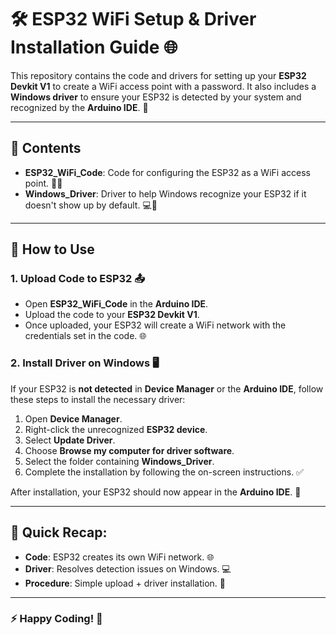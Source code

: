 # 🛠️ ESP32 WiFi Setup & Driver Installation Guide 🌐

This repository contains the code and drivers for setting up your **ESP32 Devkit V1** to create a WiFi access point with a password. It also includes a **Windows driver** to ensure your ESP32 is detected by your system and recognized by the **Arduino IDE**. 📡

---

## 📂 Contents

- **ESP32_WiFi_Code**: Code for configuring the ESP32 as a WiFi access point. 🔑📶
- **Windows_Driver**: Driver to help Windows recognize your ESP32 if it doesn't show up by default. 💻🔧

---

## 🚀 How to Use

### 1. **Upload Code to ESP32** 📤

- Open **ESP32_WiFi_Code** in the **Arduino IDE**.
- Upload the code to your **ESP32 Devkit V1**.
- Once uploaded, your ESP32 will create a WiFi network with the credentials set in the code. 🌐

### 2. **Install Driver on Windows** 🖥️

If your ESP32 is **not detected** in **Device Manager** or the **Arduino IDE**, follow these steps to install the necessary driver:

1. Open **Device Manager**.
2. Right-click the unrecognized **ESP32 device**.
3. Select **Update Driver**.
4. Choose **Browse my computer for driver software**.
5. Select the folder containing **Windows_Driver**.
6. Complete the installation by following the on-screen instructions. ✅

After installation, your ESP32 should now appear in the **Arduino IDE**. 🎉

---

## 📌 Quick Recap:
- **Code**: ESP32 creates its own WiFi network. 🌐
- **Driver**: Resolves detection issues on Windows. 💻
- **Procedure**: Simple upload + driver installation. 🔧

---

### ⚡️ Happy Coding! 🎉

